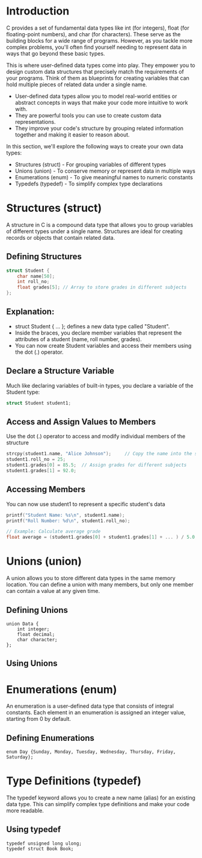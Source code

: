 # Introduction

C provides a set of fundamental data types like int (for integers), float (for floating-point numbers), and char (for characters). These serve as the building blocks for a wide range of programs.  However, as you tackle more complex problems, you'll often find yourself needing to represent data in ways that go beyond these basic types.

This is where user-defined data types come into play.  They empower you to design custom data structures that precisely match the requirements of your programs.  Think of them as blueprints for creating variables that can hold multiple pieces of related data under a single name.

- User-defined data types allow you to model real-world entities or abstract concepts in ways that make your code more intuitive to work with.
- They are powerful tools you can use to create custom data representations.
- They improve your code's structure by grouping related information together and making it easier to reason about.


In this section, we'll explore the following ways to create your own data types:

- Structures (struct) - For grouping variables of different types
- Unions (union) - To conserve memory or represent data in multiple ways
- Enumerations (enum) - To give meaningful names to numeric constants
- Typedefs (typedef) - To simplify complex type declarations

# Structures (struct)

A structure in C is a compound data type that allows you to group variables of different types under a single name. Structures are ideal for creating records or objects that contain related data.

## Defining Structures

```C
struct Student {
    char name[50];
    int roll_no;
    float grades[5]; // Array to store grades in different subjects
};
```

## Explanation:

- struct Student { ... }; defines a new data type called "Student".
- Inside the braces, you declare member variables that represent the attributes of a student (name, roll number, grades).
- You can now create Student variables and access their members using the dot (.) operator.

## Declare a Structure Variable

Much like declaring variables of built-in types, you declare a variable of the Student type:

```C
struct Student student1; 
```

## Access and Assign Values to Members

Use the dot (.) operator to access and modify individual members of the structure

```C
strcpy(student1.name, "Alice Johnson");     // Copy the name into the structure
student1.roll_no = 25;
student1.grades[0] = 85.5;  // Assign grades for different subjects 
student1.grades[1] = 92.0;
```

## Accessing Members

You can now use student1 to represent a specific student's data

```C
printf("Student Name: %s\n", student1.name);
printf("Roll Number: %d\n", student1.roll_no);

// Example: Calculate average grade
float average = (student1.grades[0] + student1.grades[1] + ... ) / 5.0; 
```

# Unions (union)

A union allows you to store different data types in the same memory location. You can define a union with many members, but only one member can contain a value at any given time.

## Defining Unions

```
union Data {
    int integer;
    float decimal;
    char character;
};
```

## Using Unions

# Enumerations (enum)

An enumeration is a user-defined data type that consists of integral constants. Each element in an enumeration is assigned an integer value, starting from 0 by default.

## Defining Enumerations
```enum Day {Sunday, Monday, Tuesday, Wednesday, Thursday, Friday, Saturday};```

# Type Definitions (typedef)

The typedef keyword allows you to create a new name (alias) for an existing data type. This can simplify complex type definitions and make your code more readable.

## Using typedef

```
typedef unsigned long ulong;
typedef struct Book Book;
```
